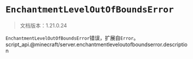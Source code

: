 # `EnchantmentLevelOutOfBoundsError`

> 文档版本：1.21.0.24

`EnchantmentLevelOutOfBoundsError`错误，扩展自`Error`。script_api.@minecraft/server.enchantmentleveloutofboundserror.description
